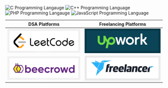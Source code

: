 ![C Programming Langauge](https://img.shields.io/badge/Language-C-blue) ![C++ Programming Language](https://img.shields.io/badge/Language-C%2B%2B-blue) ![PHP Programming Langauge](https://img.shields.io/badge/Language-PHP-blue) ![JavaScript Programming Language](https://img.shields.io/badge/Language-JS-blue)

|DSA Platforms|Freelancing Platforms|
|---|---|
|[![LeetCode Account](images/leetcode.png)](https://leetcode.com/jocic_91)|[![UpWork Account](images/upwork.png)](https://www.upwork.com/freelancers/~01b6c2fb9b033e93c0)|
[![BeeCrowd Account](images/beecrowd.png)](https://www.beecrowd.com.br/judge/en/profile/848740)|[![Freelancer Account](images/freelancer.png)](https://www.freelancer.com/u/jocic)|

